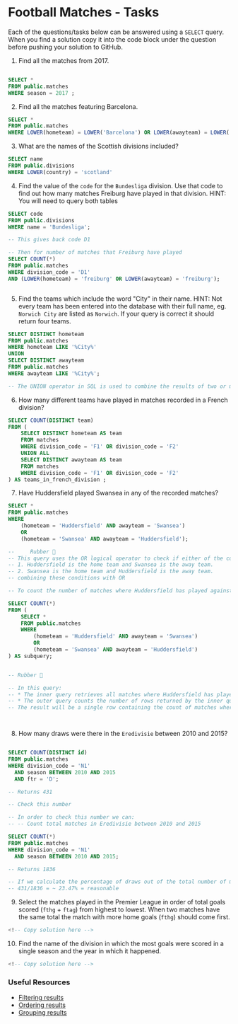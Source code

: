 # Football Matches - Tasks

Each of the questions/tasks below can be answered using a `SELECT` query. When you find a solution copy it into the code block under the question before pushing your solution to GitHub.

1) Find all the matches from 2017.

```sql

SELECT * 
FROM public.matches 
WHERE season = 2017 ;

```

2) Find all the matches featuring Barcelona.

```sql
SELECT *
FROM public.matches
WHERE LOWER(hometeam) = LOWER('Barcelona') OR LOWER(awayteam) = LOWER('Barcelona');

```

3) What are the names of the Scottish divisions included?

```sql
SELECT name
FROM public.divisions
WHERE LOWER(country) = 'scotland'

```

4) Find the value of the `code` for the `Bundesliga` division. Use that code to find out how many matches Freiburg have played in that division. HINT: You will need to query both tables

```sql
SELECT code
FROM public.divisions
WHERE name = 'Bundesliga';

-- This gives back code D1

-- Then for number of matches that Freiburg have played
SELECT COUNT(*)
FROM public.matches
WHERE division_code = 'D1'
AND (LOWER(hometeam) = 'freiburg' OR LOWER(awayteam) = 'freiburg');



```

5)  Find the teams which include the word "City" in their name. HINT: Not every team has been entered into the database with their full name, eg. `Norwich City` are listed as `Norwich`. If your query is correct it should return four teams.

```sql
SELECT DISTINCT hometeam
FROM public.matches
WHERE hometeam LIKE '%City%'
UNION
SELECT DISTINCT awayteam
FROM public.matches
WHERE awayteam LIKE '%City%';

-- The UNION operator in SQL is used to combine the results of two or more SELECT statements into a single result set. It removes duplicate rows by default, which makes it useful for combining data from different sources or tables.

```

6) How many different teams have played in matches recorded in a French division?

```sql
SELECT COUNT(DISTINCT team) 
FROM (
    SELECT DISTINCT hometeam AS team
    FROM matches
    WHERE division_code = 'F1' OR division_code = 'F2'
    UNION ALL
    SELECT DISTINCT awayteam AS team
    FROM matches
    WHERE division_code = 'F1' OR division_code = 'F2'
) AS teams_in_french_division ;

```


7) Have Huddersfield played Swansea in any of the recorded matches?

```sql
SELECT *
FROM public.matches
WHERE 
    (hometeam = 'Huddersfield' AND awayteam = 'Swansea')
    OR
    (hometeam = 'Swansea' AND awayteam = 'Huddersfield');

--     Rubber 🦆
-- This query uses the OR logical operator to check if either of the conditions is true: 
-- 1. Huddersfield is the home team and Swansea is the away team.
-- 2. Swansea is the home team and Huddersfield is the away team. 
-- combining these conditions with OR

-- To count the number of matches where Huddersfield has played against Swansea, wrap the previous query as a subquery and then use the COUNT function. 

SELECT COUNT(*)
FROM (
    SELECT *
    FROM public.matches
    WHERE 
        (hometeam = 'Huddersfield' AND awayteam = 'Swansea')
        OR
        (hometeam = 'Swansea' AND awayteam = 'Huddersfield')
) AS subquery;


-- Rubber 🦆

-- In this query:
-- * The inner query retrieves all matches where Huddersfield has played against Swansea.
-- * The outer query counts the number of rows returned by the inner query, giving you the total number of matches.
-- The result will be a single row containing the count of matches where Huddersfield has played against Swansea.




```

8) How many draws were there in the `Eredivisie` between 2010 and 2015?

```sql

SELECT COUNT(DISTINCT id)
FROM public.matches
WHERE division_code = 'N1'
  AND season BETWEEN 2010 AND 2015
  AND ftr = 'D';

-- Returns 431 

-- Check this number

-- In order to check this number we can:
-- -- Count total matches in Eredivisie between 2010 and 2015

SELECT COUNT(*)
FROM public.matches
WHERE division_code = 'N1'
  AND season BETWEEN 2010 AND 2015;

-- Returns 1836

-- If we calculate the percentage of draws out of the total number of matches:
-- 431/1836 = ~ 23.47% = reasonable


```

9) Select the matches played in the Premier League in order of total goals scored (`fthg` + `ftag`) from highest to lowest. When two matches have the same total the match with more home goals (`fthg`) should come first. 

```sql
<!-- Copy solution here -->


```

10) Find the name of the division in which the most goals were scored in a single season and the year in which it happened.

```sql
<!-- Copy solution here -->


```

### Useful Resources

- [Filtering results](https://www.w3schools.com/sql/sql_where.asp)
- [Ordering results](https://www.w3schools.com/sql/sql_orderby.asp)
- [Grouping results](https://www.w3schools.com/sql/sql_groupby.asp)
